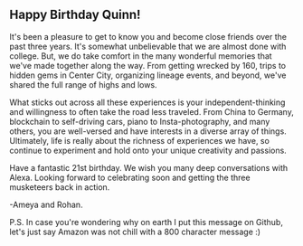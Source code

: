 ## Happy Birthday Quinn!

It's been a pleasure to get to know you and become close friends over the past three years. It's somewhat unbelievable that we are almost done with college. But, we do take comfort in the many wonderful memories that we've made together along the way. From getting wrecked by 160, trips to hidden gems in Center City, organizing lineage events, and beyond, we've shared the full range of highs and lows. 

What sticks out across all these experiences is your independent-thinking and willingness to often take the road less traveled. From China to Germany, blockchain to self-driving cars, piano to Insta-photography, and many others, you are well-versed and have interests in a diverse array of things. Ultimately, life is really about the richness of experiences we have, so continue to experiment and hold onto your unique creativity and passions.

Have a fantastic 21st birthday. We wish you many deep conversations with Alexa. Looking forward to celebrating soon and getting the three musketeers back in action.

-Ameya and Rohan.

P.S. In case you're wondering why on earth I put this message on Github, let's just say Amazon was not chill with a 800 character message :)
